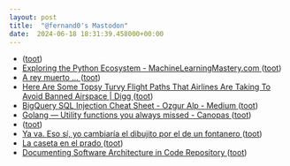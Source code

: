 ```yaml
---
layout: post
title:  "@fernand0's Mastodon"
date:  2024-06-18 18:31:39.458000+00:00
---
```

*  [ ](https://mastodon.social/users/fernand0/statuses/112639049692412700/activity) ([toot](https://mastodon.social/users/fernand0/statuses/112639049692412700/activity))
*  [Exploring the Python Ecosystem - MachineLearningMastery.com ](https://machinelearningmastery.com/exploring-the-python-ecosystem) ([toot](https://mastodon.social/@fernand0/112638852029544313))
*  [A rey muerto … ](https://avecesunafoto.wordpress.com/2024/06/18/a-rey-muerto-2) ([toot](https://mastodon.social/@fernand0/112638740988438934))
*  [Here Are Some Topsy Turvy Flight Paths That Airlines Are Taking To Avoid Banned Airspace \| Digg ](https://digg.com/ukraine/link/here-s-the-topsy-turvy-flight-paths-that-airlines-have-had-to-take-to-avoid-banned-airspace-OQCUtA8Xf) ([toot](https://mastodon.social/@fernand0/112638622237118020))
*  [BigQuery SQL Injection Cheat Sheet - Ozgur Alp - Medium ](https://ozguralp.medium.com/bigquery-sql-injection-cheat-sheet-65ad70e11ea) ([toot](https://mastodon.social/@fernand0/112638303414971122))
*  [Golang — Utility functions you always missed - Canopas ](https://blog.canopas.com/golang-utility-functions-you-always-missed-ebeabae6b27) ([toot](https://mastodon.social/@fernand0/112638147456657051))
*  [ ](https://mastodon.social/@vrruiz) ([toot](https://mastodon.social/@fernand0/112637764766585344))
*  [Ya va. Eso sí, yo cambiaría el dibujito por el de un fontanero ](https://mastodon.social/@fernand0/112637622968879492) ([toot](https://mastodon.social/@fernand0/112637622968879492))
*  [La caseta en el prado ](https://www.flickr.com/photos/fernand0/53763929529) ([toot](https://mastodon.social/@fernand0/112637410786816597))
*  [Documenting Software Architecture in Code Repository ](https://medium.com/software-architecture-foundations/documenting-software-architecture-in-code-repository-74716412b0a) ([toot](https://mastodon.social/@fernand0/112637358009918661))
